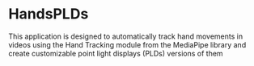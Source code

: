 # HandsPLDs
This application is designed to automatically track hand movements in videos using the Hand Tracking module from the MediaPipe library and create customizable point light displays (PLDs) versions of them
